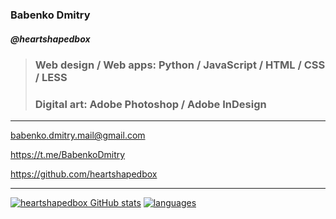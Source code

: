 ### Babenko Dmitry 
##### @heartshapedbox
> ### Web design / Web apps: Python / JavaScript / HTML / CSS / LESS
>
> ### Digital art: Adobe Photoshop / Adobe InDesign
-----------------------------------------------------------------------------------------------------------------------------------------------------------------------------------
babenko.dmitry.mail@gmail.com

https://t.me/BabenkoDmitry

https://github.com/heartshapedbox

-----------------------------------------------------------------------------------------------------------------------------------------------------------------------------------
[![heartshapedbox GitHub stats](https://github-readme-stats.vercel.app/api?username=heartshapedbox&how_icons=true&theme=tokyonight)](https://github.com/heartshapedbox)
[![languages](https://github-readme-stats.vercel.app/api/top-langs/?username=heartshapedbox&layout=compact&theme=tokyonight)](https://github.com/heartshapedbox)
<!---
heartshapedbox/heartshapedbox is a ✨ special ✨ repository because its `README.md` (this file) appears on your GitHub profile.
You can click the Preview link to take a look at your changes.
--->
